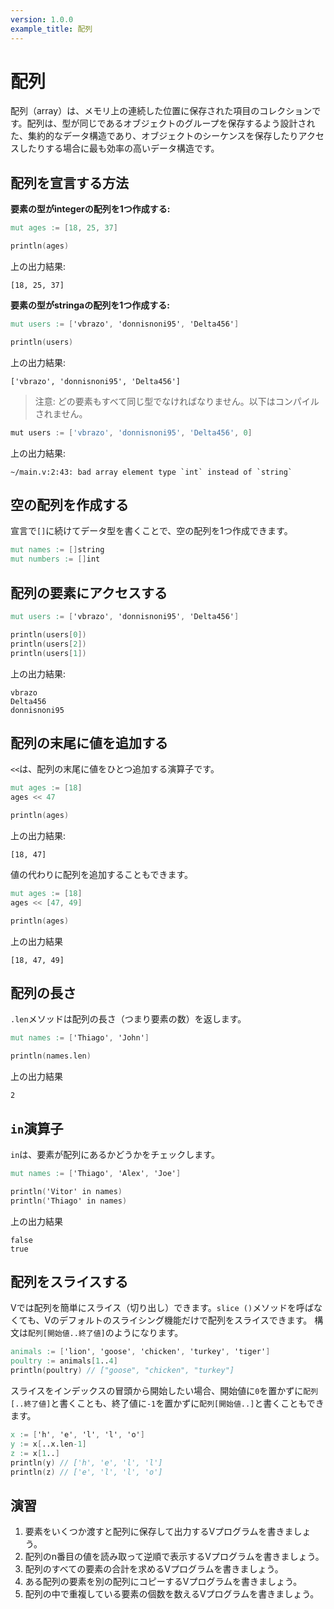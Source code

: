 ```yaml
---
version: 1.0.0
example_title: 配列
---
```


# 配列

配列（array）は、メモリ上の連続した位置に保存された項目のコレクションです。配列は、型が同じであるオブジェクトのグループを保存するよう設計された、集約的なデータ構造であり、オブジェクトのシーケンスを保存したりアクセスしたりする場合に最も効率の高いデータ構造です。

## 配列を宣言する方法

**要素の型がintegerの配列を1つ作成する:**

```v
mut ages := [18, 25, 37]

println(ages)
```

上の出力結果:

```console
[18, 25, 37]
```

**要素の型がstringaの配列を1つ作成する:**

```v
mut users := ['vbrazo', 'donnisnoni95', 'Delta456']

println(users)
```

上の出力結果:

```console
['vbrazo', 'donnisnoni95', 'Delta456']
```

> 注意: どの要素もすべて同じ型でなければなりません。以下はコンパイルされません。

```go
mut users := ['vbrazo', 'donnisnoni95', 'Delta456', 0]
```

上の出力結果:

```
~/main.v:2:43: bad array element type `int` instead of `string`
```

## 空の配列を作成する

宣言で`[]`に続けてデータ型を書くことで、空の配列を1つ作成できます。

```v
mut names := []string
mut numbers := []int
```

## 配列の要素にアクセスする

```v
mut users := ['vbrazo', 'donnisnoni95', 'Delta456']

println(users[0])
println(users[2])
println(users[1])
```

上の出力結果:

```console
vbrazo
Delta456
donnisnoni95
```

## 配列の末尾に値を追加する

`<<`は、配列の末尾に値をひとつ追加する演算子です。

```v
mut ages := [18]
ages << 47

println(ages)
```

上の出力結果:

```console
[18, 47]
```

値の代わりに配列を追加することもできます。

```v
mut ages := [18]
ages << [47, 49]

println(ages)
```

上の出力結果

```console
[18, 47, 49]
```

## 配列の長さ

`.len`メソッドは配列の長さ（つまり要素の数）を返します。

```v
mut names := ['Thiago', 'John']

println(names.len)
```

上の出力結果

```console
2
```

## `in`演算子

`in`は、要素が配列にあるかどうかをチェックします。

```v
mut names := ['Thiago', 'Alex', 'Joe']

println('Vitor' in names)
println('Thiago' in names)
```

上の出力結果

```console
false
true
```

## 配列をスライスする

Vでは配列を簡単にスライス（切り出し）できます。`slice ()`メソッドを呼ばなくても、Vのデフォルトのスライシング機能だけで配列をスライスできます。
構文は`配列[開始値..終了値]`のようになります。

```v
animals := ['lion', 'goose', 'chicken', 'turkey', 'tiger']
poultry := animals[1..4]
println(poultry) // ["goose", "chicken", "turkey"]
```

スライスをインデックスの冒頭から開始したい場合、開始値に`0`を置かずに`配列[..終了値]`と書くことも、終了値に`-1`を置かずに`配列[開始値..]`と書くこともできます。

```v
x := ['h', 'e', 'l', 'l', 'o']
y := x[..x.len-1]
z := x[1..]
println(y) // ['h', 'e', 'l', 'l']
println(z) // ['e', 'l', 'l', 'o']
```

## 演習

1. 要素をいくつか渡すと配列に保存して出力するVプログラムを書きましょう。
2. 配列のn番目の値を読み取って逆順で表示するVプログラムを書きましょう。
3. 配列のすべての要素の合計を求めるVプログラムを書きましょう。
4. ある配列の要素を別の配列にコピーするVプログラムを書きましょう。
5. 配列の中で重複している要素の個数を数えるVプログラムを書きましょう。
